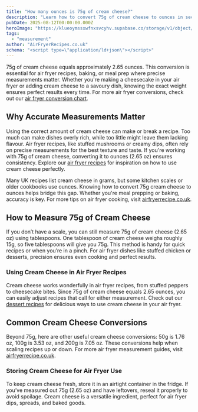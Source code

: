 ```yaml
---
title: "How many ounces is 75g of cream cheese?"
description: "Learn how to convert 75g of cream cheese to ounces in seconds. Perfect for air fryer recipes and baking accuracy. Get the exact measurement now!"
pubDate: 2025-08-12T00:00:00.000Z
heroImage: "https://klueoymssxwfnxsvcyhv.supabase.co/storage/v1/object/public/md/75g-cream-cheese-to-ounces-b82f3ff6.webp"
tags:
  - "measurement"
author: "AirFryerRecipes.co.uk"
schema: "<script type=\"application/ld+json\"></script>"
---
```


<p>75g of cream cheese equals approximately 2.65 ounces. This conversion is essential for air fryer recipes, baking, or meal prep where precise measurements matter. Whether you're making a cheesecake in your air fryer or adding cream cheese to a savoury dish, knowing the exact weight ensures perfect results every time. For more air fryer conversions, check out our <a href=https://www.airfryerrecipe.co.uk/air-fryer-conversion-chart>air fryer conversion chart</a>.</p>

<h2>Why Accurate Measurements Matter</h2>  
<p>Using the correct amount of cream cheese can make or break a recipe. Too much can make dishes overly rich, while too little might leave them lacking flavour. Air fryer recipes, like stuffed mushrooms or creamy dips, often rely on precise measurements for the best texture and taste. If you're working with 75g of cream cheese, converting it to ounces (2.65 oz) ensures consistency. Explore our <a href=https://www.airfryerrecipe.co.uk/recipes>air fryer recipes</a> for inspiration on how to use cream cheese perfectly.</p>  

<p>Many UK recipes list cream cheese in grams, but some kitchen scales or older cookbooks use ounces. Knowing how to convert 75g cream cheese to ounces helps bridge this gap. Whether you're meal prepping or baking, accuracy is key. For more tips on air fryer cooking, visit <a href=https://www.airfryerrecipe.co.uk>airfryerrecipe.co.uk</a>.</p>  

<h2>How to Measure 75g of Cream Cheese</h2>  
<p>If you don’t have a scale, you can still measure 75g of cream cheese (2.65 oz) using tablespoons. One tablespoon of cream cheese weighs roughly 15g, so five tablespoons will give you 75g. This method is handy for quick recipes or when you’re in a pinch. For air fryer dishes like stuffed chicken or desserts, precision ensures even cooking and perfect results.</p>  

<h3>Using Cream Cheese in Air Fryer Recipes</h3>  
<p>Cream cheese works wonderfully in air fryer recipes, from stuffed peppers to cheesecake bites. Since 75g of cream cheese equals 2.65 ounces, you can easily adjust recipes that call for either measurement. Check out our <a href=https://www.airfryerrecipe.co.uk/recipe-category/dessert>dessert recipes</a> for delicious ways to use cream cheese in your air fryer.</p>  

<h2>Common Cream Cheese Conversions</h2>  
<p>Beyond 75g, here are other useful cream cheese conversions: 50g is 1.76 oz, 100g is 3.53 oz, and 200g is 7.05 oz. These conversions help when scaling recipes up or down. For more air fryer measurement guides, visit <a href=https://www.airfryerrecipe.co.uk>airfryerrecipe.co.uk</a>.</p>  

<h3>Storing Cream Cheese for Air Fryer Use</h3>  
<p>To keep cream cheese fresh, store it in an airtight container in the fridge. If you’ve measured out 75g (2.65 oz) and have leftovers, reseal it properly to avoid spoilage. Cream cheese is a versatile ingredient, perfect for air fryer dips, spreads, and baked goods.</p>